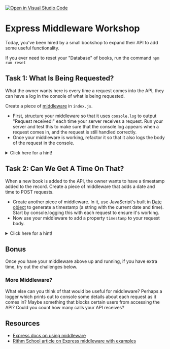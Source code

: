 [![Open in Visual Studio Code](https://classroom.github.com/assets/open-in-vscode-f059dc9a6f8d3a56e377f745f24479a46679e63a5d9fe6f495e02850cd0d8118.svg)](https://classroom.github.com/online_ide?assignment_repo_id=6558279&assignment_repo_type=AssignmentRepo)
# Express Middleware Workshop

Today, you've been hired by a small bookshop to expand their API to add some useful functionality.

If you ever need to reset your "Database" of books, run the command `npm run reset`

## Task 1: What Is Being Requested?

What the owner wants here is every time a request comes into the API, they can have a log in the console of what is being requested.

Create a piece of [middleware](https://expressjs.com/en/guide/using-middleware.html) in `index.js`.

- First, structure your middleware so that it uses `console.log` to output "Request received!" each time your server receives a request. Run your server and test this to make sure that the console.log appears when a request comes in, and the request is still handled correctly.
- Once your middleware is working, refactor it so that it also logs the body of the request in the console.

<details>
 <summary>Click here for a hint!</summary>
 - Remember that the request is an object, and body is a property on that object. You can console.log your request object to investigate further!
 - Don't forget to use your next() function so that the request continues through the middleware chain to your request handlers.
</details>

## Task 2: Can We Get A Time On That?

When a new book is added to the API, the owner wants to have a timestamp added to the record. Create a piece of middleware that adds a date and time to POST requests.

- Create another piece of middleware. In it, use JavaScript's built in [Date object](https://developer.mozilla.org/en-US/docs/Web/JavaScript/Reference/Global_Objects/Date) to generate a timestamp (a string with the current date and time). Start by console.logging this with each request to ensure it's working.
- Now use your middleware to add a property `timestamp` to your request body.

<details>
 <summary>Click here for a hint!</summary>
 - Remember that the request is an object, and method is a property on that object.
 - If you need a refresher, use the docs to review how to work with objects: https://developer.mozilla.org/en-US/docs/Web/JavaScript/Guide/Working_with_Objects
 - Don't forget to use console.log (such as console.logging your request body) to check if it's working!
</details>

## Bonus

Once you have your middleware above up and running, if you have extra time, try out the challenges below.

### More Middleware?

What else can you think of that would be useful for middleware? Perhaps a logger which prints out to console some details about each request as it comes in? Maybe something that blocks certain users from accessing the API? Could you count how many calls your API receives?

## Resources

- [Express docs on using middleware](https://expressjs.com/en/guide/using-middleware.html)
- [Rithm School article on Express middleware with examples](https://www.rithmschool.com/courses/node-express-fundamentals/helpful-express-middleware)
